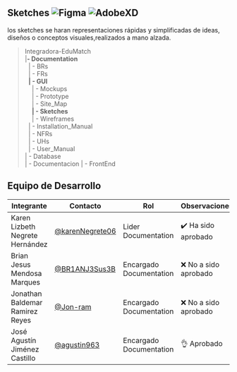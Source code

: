 ## Sketches   ![Figma](https://img.shields.io/badge/Figma-F24E1E?style=for-the-badge&logo=figma&logoColor=white) ![AdobeXD](https://img.shields.io/badge/Adobe%20XD-470137?style=for-the-badge&logo=Adobe%20XD&logoColor=#FF61F6)


los sketches se haran representaciones rápidas y simplificadas de ideas, diseños o conceptos visuales,realizados a mano alzada. 

>Integradora-EduMatch<br>
>|**- Documentation**<br>
>&nbsp;&nbsp;| - BRs<br>
>&nbsp;&nbsp;| - FRs<br>
>&nbsp;&nbsp;**| - GUI**<br>
>&nbsp;&nbsp;&nbsp;&nbsp;| - Mockups <br>
>&nbsp;&nbsp;&nbsp;&nbsp;| - Prototype<br>
>&nbsp;&nbsp;&nbsp;&nbsp;| - Site_Map <br>
>&nbsp;&nbsp;&nbsp;&nbsp;**| - Sketches**<br>
>&nbsp;&nbsp;&nbsp;&nbsp;| - Wireframes <br>
>&nbsp;&nbsp;| - Installation_Manual<br>
>&nbsp;&nbsp;| - NFRs<br>
>&nbsp;&nbsp;| - UHs<br>
>&nbsp;&nbsp;| - User_Manual<br>
>| - Database<br>
>| - Documentacion
>| - FrontEnd

## Equipo de Desarrollo
|Integrante|Contacto|Rol|Observaciones|
|----------|-------|---|-------------|
| Karen Lizbeth Negrete Hernández|[@karenNegrete06](https://github.com/karenNegrete06)|Lider Documentation|✔️ Ha sido aprobado
| Brian Jesus Mendosa Marques|[@BR1ANJ3Sus3B](https://github.com/BR1ANJ3Sus3B)|Encargado Documentation|❌ No a sido aprobado
| Jonathan Baldemar Ramirez Reyes|[@Jon-ram](https://github.com/Jon-ram)|Encargado Documentation|❌ No a sido aprobado
| José Agustín Jiménez Castillo|[@agustin963](https://github.com/agustin963)|Encargado Documentation|👌 Aprobado
